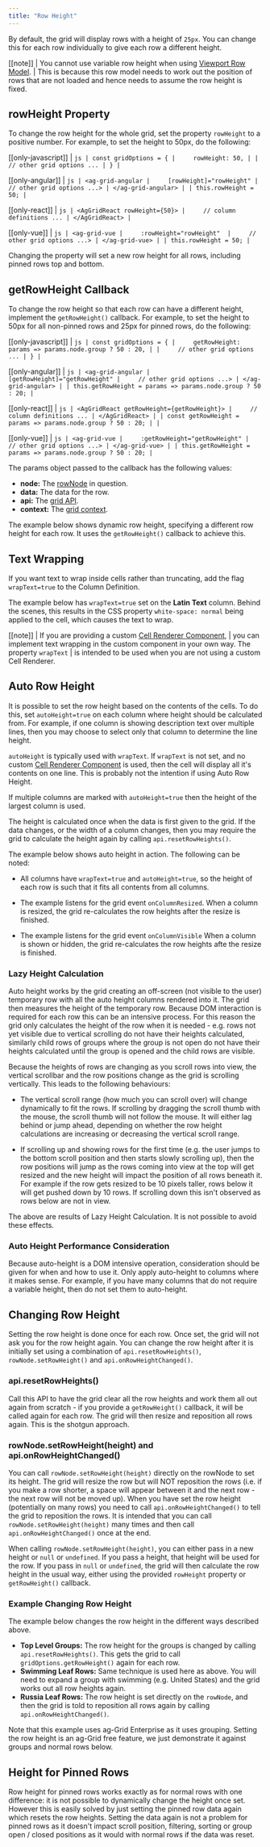 ```yaml
---
title: "Row Height"
---
```


By default, the grid will display rows with a height of `25px`. You can change this for each row
individually to give each row a different height.

[[note]]
| You cannot use variable row height when using [Viewport Row Model](../viewport/).
| This is because this row model needs to work out the position of rows that are not loaded and hence needs to assume the row height is fixed.

## rowHeight Property

To change the row height for the whole grid, set the property `rowHeight` to a positive number.
For example, to set the height to 50px, do the following:

[[only-javascript]]
| ```js
| const gridOptions = {
|     rowHeight: 50,
|
|     // other grid options ...
| }
| ```

[[only-angular]]
| ```js
| <ag-grid-angular
|     [rowHeight]="rowHeight"
|     // other grid options ...>
| </ag-grid-angular>
|
| this.rowHeight = 50;
| ```

[[only-react]]
| ```js
| <AgGridReact rowHeight={50}>
|     // column definitions ...
| </AgGridReact>
| ```

[[only-vue]]
| ```js
| <ag-grid-vue
|     :rowHeight="rowHeight" 
|     // other grid options ...>
| </ag-grid-vue>
|
| this.rowHeight = 50;
| ```


Changing the property will set a new row height for all rows, including pinned rows top and bottom.

## getRowHeight Callback

To change the row height so that each row can have a different height,
implement the `getRowHeight()` callback. For example, to set the height
to 50px for all non-pinned rows and 25px for pinned rows, do the following:

[[only-javascript]]
| ```js
| const gridOptions = {
|     getRowHeight: params => params.node.group ? 50 : 20,
|
|     // other grid options ...
| }
| ```

[[only-angular]]
| ```js
| <ag-grid-angular
|     [getRowHeight]="getRowHeight"
|     // other grid options ...>
| </ag-grid-angular>
|
| this.getRowHeight = params => params.node.group ? 50 : 20;
| ```

[[only-react]]
| ```js
| <AgGridReact getRowHeight={getRowHeight}>
|     // column definitions ...
| </AgGridReact>
|
| const getRowHeight = params => params.node.group ? 50 : 20;
|
| ```

[[only-vue]]
| ```js
| <ag-grid-vue
|     :getRowHeight="getRowHeight"
|     // other grid options ...>
| </ag-grid-vue>
|
| this.getRowHeight = params => params.node.group ? 50 : 20;
| ```


The params object passed to the callback has the following values:

- **node:** The [rowNode](../row-object/) in question.
- **data:** The data for the row.
- **api:** The [grid API](../grid-api/).
- **context:** The [grid context](../context/).

The example below shows dynamic row height, specifying a different row height for each row. It uses the `getRowHeight()` callback to achieve this.

<grid-example title='Row Height Simple' name='row-height-simple' type='generated'></grid-example>

## Text Wrapping

If you want text to wrap inside cells rather than truncating, add the flag `wrapText=true` to the Column Definition.

The example below has `wrapText=true` set on the **Latin Text** column.
Behind the scenes, this results in the CSS property `white-space: normal`
being applied to the cell, which causes the text to wrap.

<grid-example title='Row Height Complex' name='row-height-complex' type='generated'></grid-example>

[[note]]
| If you are providing a custom [Cell Renderer Component](../component-cell-renderer/),
| you can implement text wrapping in the custom component in your own way. The property `wrapText`
| is intended to be used when you are not using a custom Cell Renderer.

## Auto Row Height

It is possible to set the row height based on the contents of the cells.
To do this, set `autoHeight=true` on each column where
height should be calculated from. For example, if one column is showing
description text over multiple lines, then you may choose to select only
that column to determine the line height.

`autoHeight` is typically used with `wrapText`.
If `wrapText` is not set, and no custom
[Cell Renderer Component](../component-cell-renderer/)
is used, then the cell will display all it's contents on one line. This is probably not
the intention if using Auto Row Height.

If multiple columns are marked with `autoHeight=true` then the
height of the largest column is used.

The height is calculated once when the data is first given to the grid. If the data changes, or the width of a column changes, then you may require the grid to calculate the height again by calling `api.resetRowHeights()`.

The example below shows auto height in action. The following can be noted:

- All columns have `wrapText=true` and `autoHeight=true`, so the height of each row is such that it fits all contents from all columns.
-  The example listens for the grid event `onColumnResized`. When a column is resized, the grid re-calculates the row heights after the resize is finished.

- The example listens for the grid event `onColumnVisible` When a column is shown or hidden, the grid re-calculates the row heights afte the resize is finished.

<!-- this example uses a timeout to set data - the runner doesn't currently support this sort of thing -->
<grid-example title='Auto Row Height' name='auto-row-height' type='generated' options=' { "enterprise": true }'></grid-example>

### Lazy Height Calculation

Auto height works by the grid creating an off-screen (not visible to the user)
temporary row with all the
auto height columns rendered into it. The grid then measures the height of the
temporary row. Because DOM interaction is required for each row this can be an
intensive process. For this reason the grid only calculates the height of the
row when it is needed - e.g. rows not yet visible due to vertical scrolling do not
have their heights calculated, similarly child rows of groups where the group
is not open do not have their heights calculated until the group is opened and
the child rows are visible.


Because the heights of rows are changing as you scroll rows into view, the vertical scrollbar
and the row positions change as the grid is scrolling vertically. This leads to the following
behaviours:


- The vertical scroll range (how much you can scroll over) will change dynamically to fit the rows. If scrolling by dragging the scroll thumb with the mouse, the scroll thumb will not follow the mouse. It will either lag behind or jump ahead, depending on whether the row height calculations are increasing or decreasing the vertical scroll range.

-  If scrolling up and showing rows for the first time (e.g. the user jumps to the bottom scroll position and then starts slowly scrolling up), then the row positions will jump as the rows coming into view at the top will get resized and the new height will impact the position of all rows beneath it. For example if the row gets resized to be 10 pixels taller, rows below it will get pushed down by 10 rows. If scrolling down this isn't observed as rows below are not in view.

The above are results of Lazy Height Calculation. It is not possible to avoid these effects.


### Auto Height Performance Consideration

Because auto-height is a DOM intensive operation, consideration should be given for
when and how to use it. Only apply auto-height to columns where it makes sense. For example, if you have
many columns that do not require a variable height, then do not set them to auto-height.


## Changing Row Height

Setting the row height is done once for each row. Once set, the grid will not ask you
for the row height again. You can change the row height after it is initially set
using a combination of `api.resetRowHeights()`, `rowNode.setRowHeight()` and
`api.onRowHeightChanged()`.

### api.resetRowHeights()

Call this API to have the grid clear all the row
heights and work them all out again from scratch - if you provide a `getRowHeight()`
callback, it will be called again for each row. The grid will then resize and
reposition all rows again. This is the shotgun approach.

### rowNode.setRowHeight(height) and api.onRowHeightChanged()

You can call `rowNode.setRowHeight(height)` directly
on the rowNode to set its height. The grid will resize the row but will NOT
reposition the rows (i.e. if you make a row shorter, a space will appear between
it and the next row - the next row will not be moved up). When you have set the
row height (potentially on many rows) you need to call `api.onRowHeightChanged()`
to tell the grid to reposition the rows. It is intended that you can call
`rowNode.setRowHeight(height)` many times and then call `api.onRowHeightChanged()`
once at the end.

When calling `rowNode.setRowHeight(height)`, you can either pass in a new height
or `null` or `undefined`. If you pass a height, that height will be used for the row.
If you pass in `null` or `undefined`, the grid will then calculate the row height in the
usual way, either using the provided `rowHeight` property or `getRowHeight()`
callback.

### Example Changing Row Height

The example below changes the row height in the different ways described above.

- **Top Level Groups:** The row height for the groups is changed by calling `api.resetRowHeights()`. This gets the grid to call `gridOptions.getRowHeight()` again for each row.
- **Swimming Leaf Rows:** Same technique is used here as above. You will need to expand a group with swimming (e.g. United States) and the grid works out all row heights again.
- **Russia Leaf Rows:** The row height is set directly on the `rowNode`, and then the grid is told to reposition all rows again by calling `api.onRowHeightChanged()`.

Note that this example uses ag-Grid Enterprise as it uses grouping. Setting the row
height is an ag-Grid free feature, we just demonstrate it against groups and normal
rows below.

<grid-example title='Changing Row Height' name='row-height-change' type='generated' options=' { "enterprise": true, "exampleHeight": 590, "modules": ["clientside", "rowgrouping", "menu", "columnpanel"] }'></grid-example>

## Height for Pinned Rows

Row height for pinned rows works exactly as for normal rows with one difference: it
is not possible to dynamically change the height once set. However this is easily solved
by just setting the pinned row data again which resets the row heights. Setting the
data again is not a problem for pinned rows as it doesn't impact scroll position, filtering,
sorting or group open / closed positions as it would with normal rows if the data was reset.